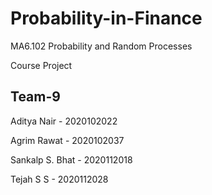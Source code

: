 # Probability-in-Finance

MA6.102 Probability and Random Processes

Course Project

## Team-9

Aditya Nair - 2020102022

Agrim Rawat - 2020102037

Sankalp S. Bhat - 2020112018

Tejah S S - 2020112028